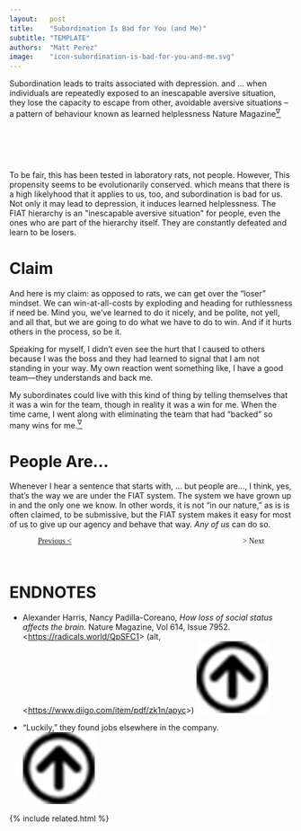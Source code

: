 ```yaml
---
layout:   post
title:    "Subordination Is Bad for You (and Me)"
subtitle: "TEMPLATE"
authors:  "Matt Perez"
image:    "icon-subordination-is-bad-for-you-and-me.svg"
---
```


<div style="display:none;">
 <p><span class="_quotespan">Subordination leads to traits associated with depression.</span></p>
</div>

 <div class="_citation">
   <span class="_quotespan">Subordination leads to traits associated with depression.</span>
   and
   <span class="_quotespan">&hellip; when individuals are repeatedly exposed to an inescapable aversive situation, they lose the capacity to escape from other, avoidable aversive situations &ndash; a pattern of behaviour known as learned helplessness</span>
   <span id="_signature">Nature Magazine<a href="#en01"><sup id="bm01">&nabla;&hairsp;</sup></a></span>
 </div>

<h1>&nbsp;</h1>
 <p>To be fair, this has been tested in laboratory rats, not people. However, <span class="_quotespan">This propensity seems to be evolutionarily conserved.</span> which means that there is a high likelyhood that it applies to us, too, and subordination is bad for us. Not only it may lead to depression, it induces learned helplessness. The <span class="_paradigm">FIAT</span> hierarchy is an "inescapable aversive situation" for people, even the ones who are part of the hierarchy itself. They are constantly defeated and learn to be losers.</p>

<h1>Claim</h1>
 <p>And here is my claim: as opposed to rats, we can get over the &ldquo;loser&rdquo; mindset. We can win-at-all-costs by exploding and heading for ruthlessness if need be. Mind you, we&rsquo;ve learned to do it nicely, and be polite, not yell, and all that, but we are going to do what we have to do to win. And if it hurts others in the process, so be it.</p>
 <p>Speaking for myself, I didn&rsquo;t even see the hurt that I caused to others because I was the boss and they had learned to signal that <span class="_quotespan">I am not standing in your way.</span> My own reaction went something like, <span class="_quotespan">I have a good team&mdash;they understands and back me.</span></p>
 <p>My subordinates could live with this kind of thing by telling themselves that it was a win for the team, though in reality it was a win for me. When the time came, I went along with eliminating the team that had &ldquo;backed&rdquo; so many wins for me.<a href="#en02"><sup id="bm02">&nabla;&hairsp;</sup></a></p>

<h1>People Are&hellip;</h1>
 <p>Whenever I hear a sentence that starts with, <span class="_quotespan">&hellip; but people are&hellip;,</span> I think, <span class="_quotespan">yes, that&rsquo;s the way we are <span id="_bolder">under the <span class="_paradigm">FIAT</span></span> system.</span> The system we have grown up in and the only one we know. In other words, it is not &ldquo;in our nature,&rdquo; as is is often claimed, to be submissive, but the <span class="_paradig">FIAT</span> system makes it easy for most of us to give up our agency and behave that way. <em>Any of us</em> can do so.</p>

<div style="margin-bottom:1in; width:80%; padding:0 10%; font-family: American Typewriter, serif; ">
 <span style="float:left;  "><a href="https://radicalcompanies.com/2023/02/25/urban-radical-one-more-time">Previous &lt;</a></span>
 <span style="float:right; ">                                                                                      &gt; Next</span>
</div>

<h1 class="_section">ENDNOTES</h1>
 <ul>
  <li id="en01">
   <p class="_list-item">
    Alexander Harris, Nancy Padilla-Coreano,
    <em>How loss of social status affects the brain.</em>
    Nature Magazine, Vol 614, Issue 7952.
    &lt;<a href="https://radicals.world/QpSFC1" target="_blank">https://radicals.world/QpSFC1</a>&gt; (alt, &lt;<a href="https://www.diigo.com/item/pdf/zk1n/apyc" target="_blank">https://www.diigo.com/item/pdf/zk1n/apyc</a>&gt;)
    <a class="_uparrow" href="#bm01"><img src="/assets/img/arrow-up-icon.png"></a>
   </p>
  </li>
  <li id="en02">
   <p class="_list-item">
    &ldquo;Luckily,&rdquo; they found jobs elsewhere in the company.
    <a class="_uparrow" href="#bm02"><img src="/assets/img/arrow-up-icon.png"></a>
   </p>
  </li>
 </ul>

{% include related.html %}